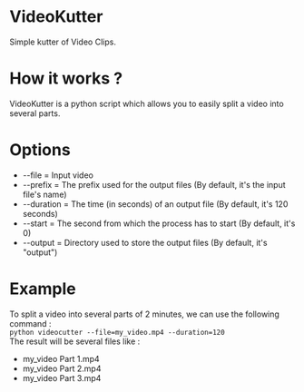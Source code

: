 # VideoKutter
Simple kutter of Video Clips.

# How it works ?
VideoKutter is a python script which allows you to easily split a video into several parts.

# Options
* --file = Input video
* --prefix = The prefix used for the output files (By default, it's the input file's name)
* --duration = The time (in seconds) of an output file (By default, it's 120 seconds)
* --start = The second from which the process has to start (By default, it's 0)
* --output = Directory used to store the output files (By default, it's "output")

# Example
To split a video into several parts of 2 minutes, we can use the following command :  
`python videocutter --file=my_video.mp4 --duration=120`  
The result will be several files like :  
* my_video Part 1.mp4
* my_video Part 2.mp4
* my_video Part 3.mp4

